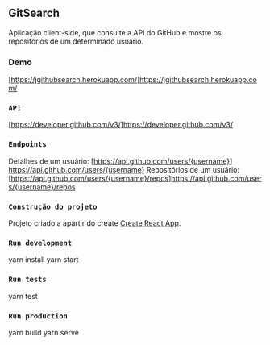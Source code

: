 

## GitSearch

Aplicação client-side, que consulte a API do GitHub e mostre os repositórios de um determinado usuário.

### Demo

[https://jgithubsearch.herokuapp.com/]https://jgithubsearch.herokuapp.com/


### `API`

[https://developer.github.com/v3/]https://developer.github.com/v3/

### `Endpoints`

Detalhes de um usuário: [https://api.github.com/users/{username}] https://api.github.com/users/{username}
Repositórios de um usuário: [https://api.github.com/users/{username}/repos]https://api.github.com/users/{username}/repos

### `Construção do projeto`

Projeto criado a apartir do create [Create React App](https://github.com/facebook/create-react-app).

### `Run development`

yarn install
yarn start

### `Run tests`

yarn test

### `Run production`

yarn build
yarn serve



